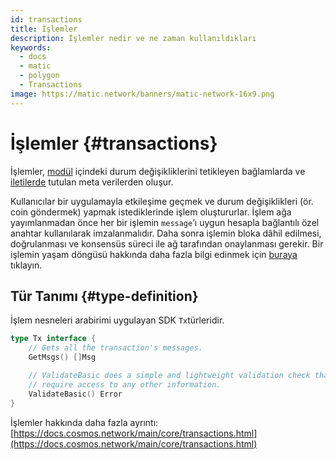 ```yaml
---
id: transactions
title: İşlemler
description: İşlemler nedir ve ne zaman kullanıldıkları
keywords:
  - docs
  - matic
  - polygon
  - Transactions
image: https://matic.network/banners/matic-network-16x9.png
---
```


# İşlemler {#transactions}

İşlemler, [modül](https://docs.cosmos.network/main/core/context.html) içindeki durum değişikliklerini tetikleyen bağlamlarda ve [iletilerde](https://docs.cosmos.network/main/building-modules/messages-and-queries.html) tutulan meta verilerden oluşur.

Kullanıcılar bir uygulamayla etkileşime geçmek ve durum değişiklikleri (ör. coin göndermek) yapmak istediklerinde işlem oluştururlar. İşlem ağa yayımlanmadan önce her bir işlemin `message`’ı uygun hesapla bağlantılı özel anahtar kullanılarak imzalanmalıdır. Daha sonra işlemin bloka dâhil edilmesi, doğrulanması ve konsensüs süreci ile ağ tarafından onaylanması gerekir. Bir işlemin yaşam döngüsü hakkında daha fazla bilgi edinmek için [buraya](https://docs.cosmos.network/main/basics/tx-lifecycle.html) tıklayın.

## Tür Tanımı {#type-definition}

İşlem nesneleri arabirimi uygulayan SDK `Tx`türleridir.

```go
type Tx interface {
	// Gets all the transaction's messages.
	GetMsgs() []Msg

	// ValidateBasic does a simple and lightweight validation check that doesn't
	// require access to any other information.
	ValidateBasic() Error
}
```

İşlemler hakkında daha fazla ayrıntı: [https://docs.cosmos.network/main/core/transactions.html](https://docs.cosmos.network/main/core/transactions.html)
